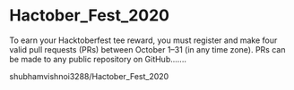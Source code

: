 # Hactober_Fest_2020
To earn your Hacktoberfest tee reward, you must register and make four valid pull requests (PRs) between October 1–31 (in any time zone). PRs can be made to any public repository on GitHub.......



 shubhamvishnoi3288/Hactober_Fest_2020
